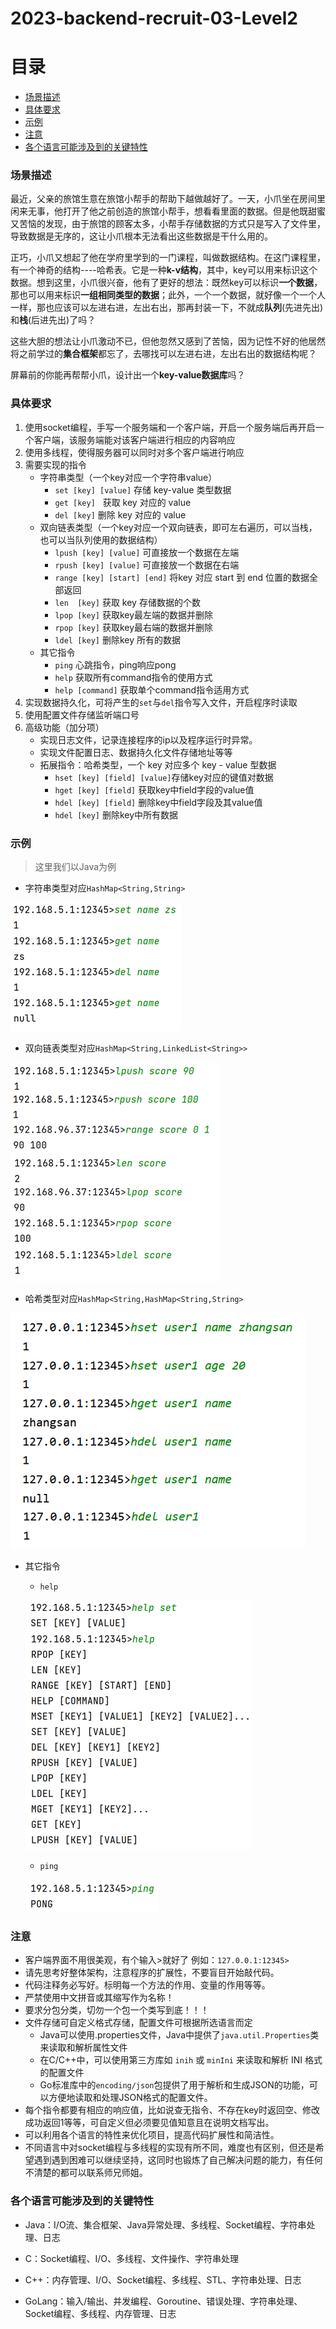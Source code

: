 # 2023-backend-recruit-03-Level2

# 目录
- [场景描述](#场景描述)
- [具体要求](#具体要求)
- [示例](#示例)
- [注意](#注意)
- [各个语言可能涉及到的关键特性](#各个语言可能涉及到的关键特性)



### 场景描述

最近，父亲的旅馆生意在旅馆小帮手的帮助下越做越好了。一天，小爪坐在房间里闲来无事，他打开了他之前创造的旅馆小帮手，想看看里面的数据。但是他既甜蜜又苦恼的发现，由于旅馆的顾客太多，小帮手存储数据的方式只是写入了文件里，导致数据是无序的，这让小爪根本无法看出这些数据是干什么用的。

正巧，小爪又想起了他在学府里学到的一门课程，叫做数据结构。在这门课程里，有一个神奇的结构----哈希表。它是一种**k-v结构**，其中，key可以用来标识这个数据。想到这里，小爪很兴奋，他有了更好的想法：既然key可以标识**一个数据**，那也可以用来标识**一组相同类型的数据**；此外，一个一个数据，就好像一个一个人一样，那也应该可以左进右进，左出右出，那再封装一下，不就成**队列**(先进先出)和**栈**(后进先出)了吗？

这些大胆的想法让小爪激动不已，但他忽然又感到了苦恼，因为记性不好的他居然将之前学过的**集合框架**都忘了，去哪找可以左进右进，左出右出的数据结构呢？

屏幕前的你能再帮帮小爪，设计出一个**key-value数据库**吗？


### 具体要求

1. 使用socket编程，手写一个服务端和一个客户端，开启一个服务端后再开启一个客户端，该服务端能对该客户端进行相应的内容响应
2. 使用多线程，使得服务器可以同时对多个客户端进行响应
3. 需要实现的指令
	- 字符串类型（一个key对应一个字符串value）
		- `set [key] [value]` 存储 key-value 类型数据
		- `get [key]`                  获取 key 对应的 value
		- `del [key]`                  删除 key 对应的 value
	- 双向链表类型（一个key对应一个双向链表，即可左右遍历，可以当栈，也可以当队列使用的数据结构）
		- `lpush [key] [value]` 可直接放一个数据在左端
		- `rpush [key] [value]` 可直接放一个数据在右端
		- `range [key] [start] [end]`  将key 对应 start 到 end 位置的数据全部返回
		- `len  [key]`  获取 key 存储数据的个数
		- `lpop [key]`  获取key最左端的数据并删除
		- `rpop [key]`  获取key最右端的数据并删除
		- `ldel [key]`  删除key 所有的数据
	- 其它指令
		- `ping`   心跳指令，ping响应pong
		- `help`   获取所有command指令的使用方式
		- `help [command]`  获取单个command指令适用方式
4. 实现数据持久化，可将产生的`set`与`del`指令写入文件，开启程序时读取
5. 使用配置文件存储监听端口号
6. 高级功能（加分项）
	- 实现日志文件，记录连接程序的ip以及程序运行时异常。
	- 实现文件配置日志、数据持久化文件存储地址等等
	- 拓展指令：哈希类型，一个 key 对应多个 key - value 型数据
		- `hset [key] [field] [value]`存储key对应的键值对数据
		- `hget [key] [field]` 获取key中field字段的value值
		- `hdel [key] [field]` 删除key中field字段及其value值
		- `hdel [key]` 删除key中所有数据


### 示例
> 这里我们以Java为例

- 字符串类型对应`HashMap<String,String>`

![](attachment/string-command.png)
- 双向链表类型对应`HashMap<String,LinkedList<String>>`

![|296](attachment/linkedlist-command.png)
- 哈希类型对应`HashMap<String,HashMap<String,String>`

![|299](attachment/hashmap-command.png)
- 其它指令
	- `help`

   ![](attachment/help-command.png)
	- `ping`

   ![](attachment/ping-command.png)


### 注意

- 客户端界面不用很美观，有个输入>就好了
	例如：`127.0.0.1:12345>`
- 请先思考好整体架构，注意程序的扩展性，不要盲目开始敲代码。
- 代码注释务必写好。标明每一个方法的作用、变量的作用等等。
- 严禁使用中文拼音或其缩写作为名称！
- 要求分包分类，切勿一个包一个类写到底！！！
- 文件存储可自定义格式存储，配置文件可根据所选语言而定
	- Java可以使用.properties文件，Java中提供了`java.util.Properties`类来读取和解析属性文件
	- 在C/C++中，可以使用第三方库如 `inih` 或 `minIni` 来读取和解析 INI 格式的配置文件
	- Go标准库中的`encoding/json`包提供了用于解析和生成JSON的功能，可以方便地读取和处理JSON格式的配置文件。
- 每个指令都要有相应的响应值，比如说查无指令、不存在key时返回空、修改成功返回1等等，可自定义但必须要见值知意且在说明文档写出。
- 可以利用各个语言的特性来优化项目，提高代码扩展性和简洁性。
- 不同语言中对socket编程与多线程的实现有所不同，难度也有区别，但还是希望遇到遇到困难可以继续坚持，这同时也锻炼了自己解决问题的能力，有任何不清楚的都可以联系师兄师姐。


### 各个语言可能涉及到的关键特性

- Java：I/O流、集合框架、Java异常处理、多线程、Socket编程、字符串处理、日志

- C：Socket编程、I/O、多线程、文件操作、字符串处理

- C++：内存管理、I/O、Socket编程、多线程、STL、字符串处理、日志

- GoLang：输入/输出、并发编程、Goroutine、错误处理、字符串处理、Socket编程、多线程、内存管理、日志
